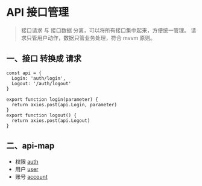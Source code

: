 # API 接口管理

> 接口请求 与 接口数据 分离，可以将所有接口集中起来，方便统一管理。
> 请求只管用户动作，数据只管业务处理，符合 mvvm 原则。

## 一、接口 转换成 请求

```es6
const api = {
  Login: 'auth/login',
  Logout: '/auth/logout'
}

export function login(parameter) {
  return axios.post(api.Login, parameter)
}
export function logout() {
  return axios.post(api.Logout)
}
```

## 二、api-map

- 权限 [auth](./auth.js)
- 用户 [user](./user.js)
- 账号 [account](./account.js)
